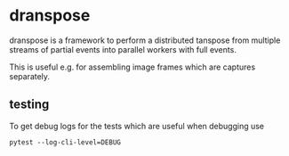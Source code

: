 # dranspose

dranspose is a framework to perform a distributed tanspose from multiple streams of partial events into parallel workers with full events.

This is useful e.g. for assembling image frames which are captures separately.


## testing

To get debug logs for the tests which are useful when debugging use

    pytest --log-cli-level=DEBUG 